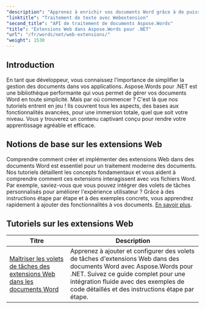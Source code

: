 ```yaml
---
"description": "Apprenez à enrichir vos documents Word grâce à de puissants modules complémentaires web, offrant des fonctionnalités dynamiques. Que vous soyez débutant ou développeur expérimenté."
"linktitle": "Traitement de texte avec Webextension"
"second_title": "API de traitement de documents Aspose.Words"
"title": "Extensions Web dans Aspose.Words pour .NET"
"url": "/fr/words/net/web-extensions/"
"weight": 1530
---
```


## Introduction

En tant que développeur, vous connaissez l'importance de simplifier la gestion des documents dans vos applications. Aspose.Words pour .NET est une bibliothèque performante qui vous permet de gérer vos documents Word en toute simplicité. Mais par où commencer ? C'est là que nos tutoriels entrent en jeu ! Ils couvrent tous les aspects, des bases aux fonctionnalités avancées, pour une immersion totale, quel que soit votre niveau. Vous y trouverez un contenu captivant conçu pour rendre votre apprentissage agréable et efficace.

## Notions de base sur les extensions Web

Comprendre comment créer et implémenter des extensions Web dans des documents Word est essentiel pour un traitement moderne des documents. Nos tutoriels détaillent les concepts fondamentaux et vous aident à comprendre comment ces extensions interagissent avec vos fichiers Word. Par exemple, saviez-vous que vous pouvez intégrer des volets de tâches personnalisés pour améliorer l'expérience utilisateur ? Grâce à des instructions étape par étape et à des exemples concrets, vous apprendrez rapidement à ajouter des fonctionnalités à vos documents. [En savoir plus](./mastering-web-extension-task-panes/).

## Tutoriels sur les extensions Web
| Titre | Description |
| --- | --- |
| [Maîtriser les volets de tâches des extensions Web dans les documents Word](./mastering-web-extension-task-panes/) | Apprenez à ajouter et configurer des volets de tâches d'extensions Web dans des documents Word avec Aspose.Words pour .NET. Suivez ce guide complet pour une intégration fluide avec des exemples de code détaillés et des instructions étape par étape.